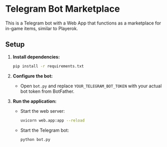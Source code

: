 # Telegram Bot Marketplace

This is a Telegram bot with a Web App that functions as a marketplace for in-game items, similar to Playerok.

## Setup

1.  **Install dependencies:**
    ```bash
    pip install -r requirements.txt
    ```

2.  **Configure the bot:**
    - Open `bot.py` and replace `YOUR_TELEGRAM_BOT_TOKEN` with your actual bot token from BotFather.

3.  **Run the application:**
    - Start the web server:
      ```bash
      uvicorn web.app:app --reload
      ```
    - Start the Telegram bot:
      ```bash
      python bot.py
      ```
